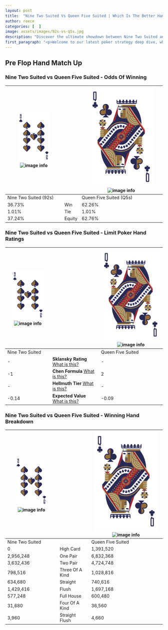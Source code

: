 ```yaml
---
layout: post
title:  "Nine Two Suited Vs Queen Five Suited | Which Is The Better Hand In Poker? A Complete Guide"
author: reece
categories: [  ]
image: assets/images/92s-vs-q5s.jpg
description: "Discover the ultimate showdown between Nine Two Suited and Queen Five Suited in poker! Uncover the odds, strategies, and scenarios where one hand triumphs over the other. Get ready to up your poker game with this thrilling analysis."
first_paragraph: "<p>Welcome to our latest poker strategy deep dive, where we're pitting two distinct hands against each other in a high-stakes showdown: Nine Two Suited vs Queen Five Suited.</p><p>In the dynamic world of poker, every decision counts, and knowing which hand holds the upper hand is key to your success at the table.</p><p>In this article, we'll dissect these two hands, explore the scenarios where one dominates the other, and equip you with the knowledge to make strategic choices that can tip the odds in your favor.</p><p>Get ready to unravel the intriguing dynamics of these poker hands and elevate your game to new heights.</p>"
---
```




[comment]: # (sp0)

## Pre Flop Hand Match Up

<div class="table hand-ratings" markdown="1"> 



### Nine Two Suited vs Queen Five Suited - Odds Of Winning


    
| ![image info](assets/images/hand1/9.png) ![image info](assets/images/hand1/2s.png) |  | ![image info](assets/images/hand2/Q.png) ![image info](assets/images/hand2/5s.png) |
| -------- | -------- | -------- |
| Nine Two Suited (92s) |  | Queen Five Suited (Q5s) |
| 36.73% | Win | 62.26% |
| 1.01% | Tie | 1.01% |
| 37.24% | Equity | 62.76% |




[comment]: # (sp1)



### Nine Two Suited vs Queen Five Suited - Limit Poker Hand Ratings


    
| ![image info](assets/images/hand1/9.png) ![image info](assets/images/hand1/2s.png) |  | ![image info](assets/images/hand2/Q.png) ![image info](assets/images/hand2/5s.png) |
| -------- | -------- | -------- |
| Nine Two Suited |  | Queen Five Suited |
| - | **Sklansky Rating** [What is this?](/sklansky-rating-explained) | - |
| -1 | **Chen Formula** [What is this?](/chen-formula-explained) | 2 |
| - | **Hellmuth Tier** [What is this?](/Hellmuth-tier-explained) | - |
| -0.14 | **Expected Value** [What is this?](/expected-value-explained) | -0.09 |




[comment]: # (sp2)



### Nine Two Suited vs Queen Five Suited - Winning Hand Breakdown


    
| ![image info](assets/images/hand1/9.png) ![image info](assets/images/hand1/2s.png) |  | ![image info](assets/images/hand2/Q.png) ![image info](assets/images/hand2/5s.png) |
| -------- | -------- | -------- |
| Nine Two Suited |  | Queen Five Suited |
| 0 | High Card | 1,391,520 |
| 2,956,248 | One Pair | 6,832,368 |
| 3,632,436 | Two Pair | 4,724,748 |
| 798,516 | Three Of A Kind | 1,028,816 |
| 634,680 | Straight | 740,616 |
| 1,429,416 | Flush | 1,697,168 |
| 577,248 | Full House | 600,480 |
| 31,680 | Four Of A Kind | 36,560 |
| 3,960 | Straight Flush | 4,660 |




[comment]: # (sp3)



</div>

[comment]: # (sp4)



[comment]: # (sp5)

